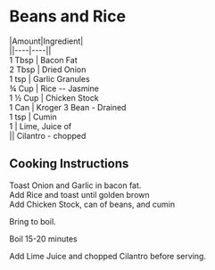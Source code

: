 # Beans and Rice  
  
|Amount|Ingredient|  
||----|----||  
1 Tbsp | Bacon Fat  
2 Tbsp | Dried Onion  
1 tsp | Garlic Granules  
¾ Cup | Rice -- Jasmine  
1 ½ Cup | Chicken Stock  
1 Can | Kroger 3 Bean - Drained  
1 tsp | Cumin  
1 | Lime, Juice of  
 || Cilantro - chopped  
  
## Cooking Instructions  
Toast Onion and Garlic in bacon fat.  
Add Rice and toast until golden brown  
Add Chicken Stock, can of beans, and cumin  
  
Bring to boil.  
  
Boil 15-20 minutes  
  
Add Lime Juice and chopped Cilantro before serving.  
  
